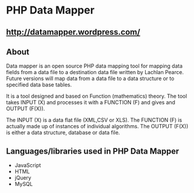# PHP Data Mapper

## http://datamapper.wordpress.com/

## About

Data mapper is an open source PHP data mapping tool for mapping data fields from a data file to a destination data file written by Lachlan Pearce. Future versions will map data from a data file to a data structure or to specified data base tables.

It is a tool designed and based on Function (mathematics) theory. The tool takes INPUT (X) and processes it with a FUNCTION (F) and gives and OUTPUT (F(X)).

The INPUT (X) is a data flat file (XML,CSV or XLS).
The FUNCTION (F) is actually made up of instances of individual algorithms.
The OUTPUT (F(X)) is either a data structure, database or data file.

## Languages/libraries used in PHP Data Mapper

* JavaScript
* HTML
* jQuery
* MySQL


